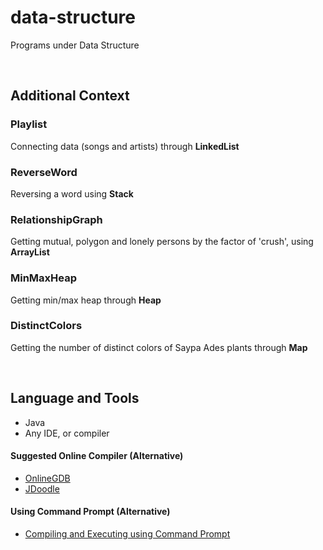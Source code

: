 # data-structure

Programs under Data Structure

<br>

## Additional Context

### Playlist

Connecting data (songs and artists) through **LinkedList**

### ReverseWord

Reversing a word using **Stack**

### RelationshipGraph

Getting mutual, polygon and lonely persons by the factor of 'crush', using **ArrayList**

### MinMaxHeap

Getting min/max heap through **Heap**

### DistinctColors

Getting the number of distinct colors of Saypa Ades plants through **Map**

<br>

## Language and Tools

- Java
- Any IDE, or compiler

#### Suggested Online Compiler (Alternative)

- <a href="https://www.onlinegdb.com">OnlineGDB</a>
- <a href="https://www.jdoodle.com">JDoodle</a>

#### Using Command Prompt (Alternative)

- <a href="https://github.com/rynrsts/data-structure/blob/main/command-prompt.md">Compiling and Executing using Command Prompt</a>
